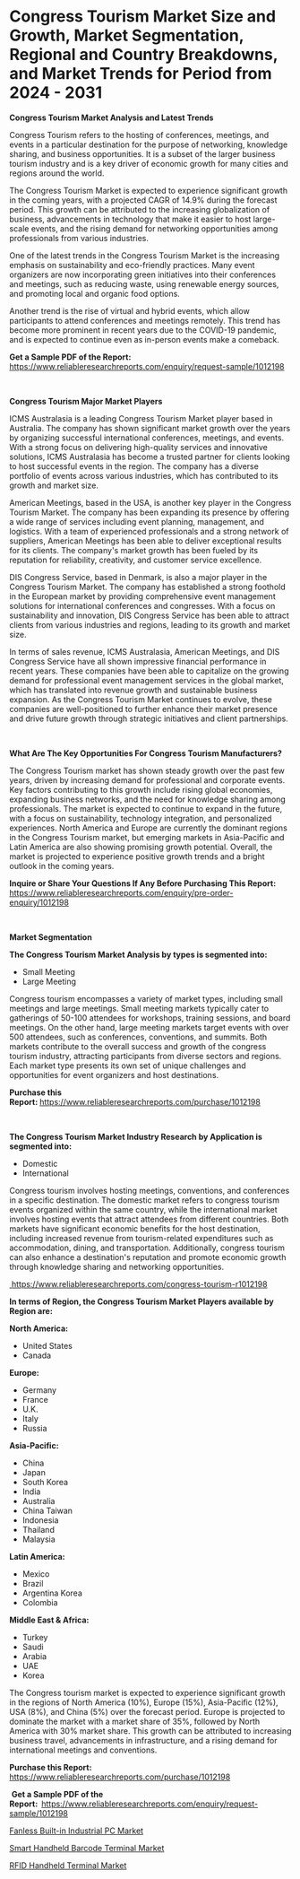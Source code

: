<p><h1>Congress Tourism Market Size and Growth, Market Segmentation, Regional and Country Breakdowns, and Market Trends for Period from 2024 -  2031</h1></p><p><strong>Congress Tourism Market Analysis and Latest Trends</strong></p>
<p><p>Congress Tourism refers to the hosting of conferences, meetings, and events in a particular destination for the purpose of networking, knowledge sharing, and business opportunities. It is a subset of the larger business tourism industry and is a key driver of economic growth for many cities and regions around the world.</p><p>The Congress Tourism Market is expected to experience significant growth in the coming years, with a projected CAGR of 14.9% during the forecast period. This growth can be attributed to the increasing globalization of business, advancements in technology that make it easier to host large-scale events, and the rising demand for networking opportunities among professionals from various industries.</p><p>One of the latest trends in the Congress Tourism Market is the increasing emphasis on sustainability and eco-friendly practices. Many event organizers are now incorporating green initiatives into their conferences and meetings, such as reducing waste, using renewable energy sources, and promoting local and organic food options.</p><p>Another trend is the rise of virtual and hybrid events, which allow participants to attend conferences and meetings remotely. This trend has become more prominent in recent years due to the COVID-19 pandemic, and is expected to continue even as in-person events make a comeback.</p></p>
<p><strong>Get a Sample PDF of the Report:&nbsp;</strong> <a href="https://www.reliableresearchreports.com/enquiry/request-sample/1012198">https://www.reliableresearchreports.com/enquiry/request-sample/1012198</a></p>
<p>&nbsp;</p>
<p><strong>Congress Tourism Major Market Players</strong></p>
<p><p>ICMS Australasia is a leading Congress Tourism Market player based in Australia. The company has shown significant market growth over the years by organizing successful international conferences, meetings, and events. With a strong focus on delivering high-quality services and innovative solutions, ICMS Australasia has become a trusted partner for clients looking to host successful events in the region. The company has a diverse portfolio of events across various industries, which has contributed to its growth and market size.</p><p>American Meetings, based in the USA, is another key player in the Congress Tourism Market. The company has been expanding its presence by offering a wide range of services including event planning, management, and logistics. With a team of experienced professionals and a strong network of suppliers, American Meetings has been able to deliver exceptional results for its clients. The company's market growth has been fueled by its reputation for reliability, creativity, and customer service excellence.</p><p>DIS Congress Service, based in Denmark, is also a major player in the Congress Tourism Market. The company has established a strong foothold in the European market by providing comprehensive event management solutions for international conferences and congresses. With a focus on sustainability and innovation, DIS Congress Service has been able to attract clients from various industries and regions, leading to its growth and market size.</p><p>In terms of sales revenue, ICMS Australasia, American Meetings, and DIS Congress Service have all shown impressive financial performance in recent years. These companies have been able to capitalize on the growing demand for professional event management services in the global market, which has translated into revenue growth and sustainable business expansion. As the Congress Tourism Market continues to evolve, these companies are well-positioned to further enhance their market presence and drive future growth through strategic initiatives and client partnerships.</p></p>
<p>&nbsp;</p>
<p><strong>What Are The Key Opportunities For Congress Tourism Manufacturers?</strong></p>
<p><p>The Congress Tourism market has shown steady growth over the past few years, driven by increasing demand for professional and corporate events. Key factors contributing to this growth include rising global economies, expanding business networks, and the need for knowledge sharing among professionals. The market is expected to continue to expand in the future, with a focus on sustainability, technology integration, and personalized experiences. North America and Europe are currently the dominant regions in the Congress Tourism market, but emerging markets in Asia-Pacific and Latin America are also showing promising growth potential. Overall, the market is projected to experience positive growth trends and a bright outlook in the coming years.</p></p>
<p><strong>Inquire or Share Your Questions If Any Before Purchasing This Report:</strong> <a href="https://www.reliableresearchreports.com/enquiry/pre-order-enquiry/1012198">https://www.reliableresearchreports.com/enquiry/pre-order-enquiry/1012198</a></p>
<p>&nbsp;</p>
<p><strong>Market Segmentation</strong></p>
<p><strong>The Congress Tourism Market Analysis by types is segmented into:</strong></p>
<p><ul><li>Small Meeting</li><li>Large Meeting</li></ul></p>
<p><p>Congress tourism encompasses a variety of market types, including small meetings and large meetings. Small meeting markets typically cater to gatherings of 50-100 attendees for workshops, training sessions, and board meetings. On the other hand, large meeting markets target events with over 500 attendees, such as conferences, conventions, and summits. Both markets contribute to the overall success and growth of the congress tourism industry, attracting participants from diverse sectors and regions. Each market type presents its own set of unique challenges and opportunities for event organizers and host destinations.</p></p>
<p><strong>Purchase this Report:&nbsp;</strong><a href="https://www.reliableresearchreports.com/purchase/1012198">https://www.reliableresearchreports.com/purchase/1012198</a></p>
<p>&nbsp;</p>
<p><strong>The Congress Tourism Market Industry Research by Application is segmented into:</strong></p>
<p><ul><li>Domestic</li><li>International</li></ul></p>
<p><p>Congress tourism involves hosting meetings, conventions, and conferences in a specific destination. The domestic market refers to congress tourism events organized within the same country, while the international market involves hosting events that attract attendees from different countries. Both markets have significant economic benefits for the host destination, including increased revenue from tourism-related expenditures such as accommodation, dining, and transportation. Additionally, congress tourism can also enhance a destination's reputation and promote economic growth through knowledge sharing and networking opportunities.</p></p>
<p><a href="https://www.reliableresearchreports.com/congress-tourism-r1012198">&nbsp;https://www.reliableresearchreports.com/congress-tourism-r1012198</a></p>
<p><strong>In terms of Region, the Congress Tourism Market Players available by Region are:</strong></p>
<p>
    <p> <strong> North America: </strong>
        <ul>
            <li>United States</li>
            <li>Canada</li>
        </ul>
        </p> 
    <p> <strong> Europe: </strong>
        <ul>
            <li>Germany</li>
            <li>France</li>
            <li>U.K.</li>
            <li>Italy</li>
            <li>Russia</li>
        </ul>
        </p> 
    <p> <strong> Asia-Pacific: </strong>
        <ul>
            <li>China</li>
            <li>Japan</li>
            <li>South Korea</li>
            <li>India</li>
            <li>Australia</li>
            <li>China Taiwan</li>
            <li>Indonesia</li>
            <li>Thailand</li>
            <li>Malaysia</li>
        </ul>
        </p> 
    <p> <strong> Latin America: </strong>
        <ul>
            <li>Mexico</li>
            <li>Brazil</li>
            <li>Argentina Korea</li>
            <li>Colombia</li>
        </ul>
        </p> 
    <p> <strong> Middle East & Africa: </strong>
        <ul>
            <li>Turkey</li>
            <li>Saudi</li>
            <li>Arabia</li>
            <li>UAE</li>
            <li>Korea</li>
        </ul>
    </p>
    </p>
<p><p>The Congress tourism market is expected to experience significant growth in the regions of North America (10%), Europe (15%), Asia-Pacific (12%), USA (8%), and China (5%) over the forecast period. Europe is projected to dominate the market with a market share of 35%, followed by North America with 30% market share. This growth can be attributed to increasing business travel, advancements in infrastructure, and a rising demand for international meetings and conventions.</p></p>
<p><strong>Purchase this Report: </strong><a href="https://www.reliableresearchreports.com/purchase/1012198">https://www.reliableresearchreports.com/purchase/1012198</a></p>
<p>&nbsp;<strong>Get a Sample PDF of the Report:&nbsp;&nbsp;</strong><a href="https://www.reliableresearchreports.com/enquiry/request-sample/1012198">https://www.reliableresearchreports.com/enquiry/request-sample/1012198</a></p>
<p><strong></strong></p>
<p><p><a href="https://github.com/RyleeBauch2023/Market-Research-Report-List-1/blob/main/fanless-built-in-industrial-pc-market.md">Fanless Built-in Industrial PC Market</a></p><p><a href="https://github.com/jodemen/Market-Research-Report-List-3/blob/main/smart-handheld-barcode-terminal-market.md">Smart Handheld Barcode Terminal Market</a></p><p><a href="https://github.com/AndreanneHane2023/Market-Research-Report-List-1/blob/main/rfid-handheld-terminal-market.md">RFID Handheld Terminal Market</a></p></p>
